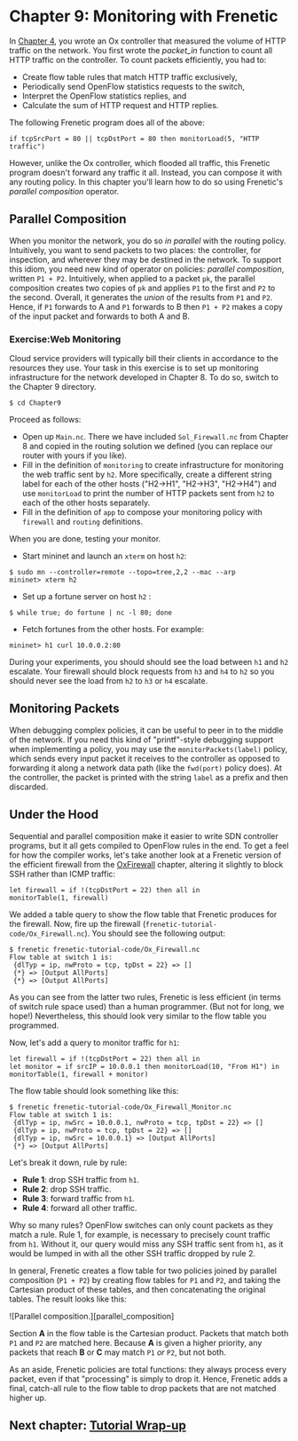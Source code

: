 Chapter 9: Monitoring with Frenetic
==================================

In [Chapter 4](04-OxMonitor), you wrote an Ox controller that measured the volume of HTTP traffic on the network. You first wrote the _packet_in_
function to count all HTTP traffic on the controller. To count packets efficiently, you had to:

- Create flow table rules that match HTTP traffic exclusively,
- Periodically send OpenFlow statistics requests to the switch,
- Interpret the OpenFlow statistics replies, and
- Calculate the sum of HTTP request and HTTP replies.

The following Frenetic program does all of the above:

```
if tcpSrcPort = 80 || tcpDstPort = 80 then monitorLoad(5, "HTTP traffic")
```

However, unlike the Ox controller, which flooded all traffic, this Frenetic program doesn't forward any traffic it all. Instead, you can compose it
with any routing policy. In this chapter you'll learn how to do so using
Frenetic's _parallel composition_ operator.

## Parallel Composition

When you monitor the network, you do so *in parallel* with the routing policy. Intuitively, you want to send packets to two places: the
controller, for inspection, and wherever they may be destined in the network. To support this idiom, you need new kind of operator on policies:
*parallel composition*, written `P1 + P2`. Intuitively, when applied to
a packet `pk`, the parallel composition creates two copies of `pk` and
applies `P1` to the first and `P2` to the second.  Overall, it generates the *union* of the results from
<code>P1</code> and <code>P2</code>.  Hence, if <code>P1</code> forwards to A and <code>P1</code> forwards to B then <code>P1 + P2</code> makes a copy of the input packet and forwards to both A and B.

### Exercise:Web Monitoring

Cloud service providers will typically bill their clients in accordance to the resources they use.  Your task in this exercise is to set up monitoring infrastructure for the network developed in Chapter 8.  To do so, switch to the Chapter 9 directory.
```
$ cd Chapter9
```
Proceed as follows:

- Open up `Main.nc`.  There we have included `Sol_Firewall.nc` from Chapter 8 and copied in the routing solution we defined (you can replace our router with yours if you like).  
- Fill in the definition of `monitoring` to create infrastructure for monitoring the web traffic sent by `h2`. More specifically, create a different string label for each of the other hosts ("H2->H1", "H2->H3", "H2->H4") and use `monitorLoad` to print the number of HTTP packets sent from `h2` to each of the other hosts separately.
- Fill in the definition of `app` to compose your monitoring policy with `firewall` and `routing` definitions.

When you are done, testing your monitor.

- Start mininet and launch an `xterm` on host `h2`:
```
$ sudo mn --controller=remote --topo=tree,2,2 --mac --arp
mininet> xterm h2
```
- Set up a fortune server on host `h2` :
```
$ while true; do fortune | nc -l 80; done 
```
- Fetch fortunes from the other hosts.  For example:
```
mininet> h1 curl 10.0.0.2:80
```

During your experiments, you should should see the load between `h1` and `h2` escalate.  Your firewall should block requests from `h3` and `h4` to `h2` so you should never see the load from `h2` to `h3` or `h4` escalate.

## Monitoring Packets

When debugging complex policies, it can be useful to peer in to the
middle of the network.  If you need this kind of "printf"-style debugging support when implementing a policy, you may use 
the <code>monitorPackets(label)</code> policy, which sends every input packet it
receives to the controller as opposed to forwarding it along a network data
path (like the <code>fwd(port)</code> policy does).  At the controller, the
packet is printed with the string <code>label</code> as a prefix and then
discarded.

## Under the Hood

Sequential and parallel composition make it easier to write SDN controller
programs, but it all gets compiled to OpenFlow rules in the end.  To get a feel
for how the compiler works, let's take another look at a Frenetic version of the
efficient firewall from the [OxFirewall](03-OxFirewall) chapter, altering it
slightly to block SSH rather than ICMP traffic:

```
let firewall = if !(tcpDstPort = 22) then all in
monitorTable(1, firewall)
```

We added a table query to show the flow table that Frenetic produces for the
firewall.  Now, fire up the firewall
(`frenetic-tutorial-code/Ox_Firewall.nc`).  You should see the
following output:

```
$ frenetic frenetic-tutorial-code/Ox_Firewall.nc
Flow table at switch 1 is:
 {dlTyp = ip, nwProto = tcp, tpDst = 22} => []
 {*} => [Output AllPorts]
 {*} => [Output AllPorts]
```

As you can see from the latter two rules, Frenetic is less efficient 
(in terms of switch rule space used) than a
human programmer.  (But not for long, we hope!)  Nevertheless, this should look
very similar to the flow table you programmed.

Now, let's add a query to monitor traffic for <code>h1</code>:
```
let firewall = if !(tcpDstPort = 22) then all in
let monitor = if srcIP = 10.0.0.1 then monitorLoad(10, "From H1") in
monitorTable(1, firewall + monitor)
```

The flow table should look something like this:
```
$ frenetic frenetic-tutorial-code/Ox_Firewall_Monitor.nc
Flow table at switch 1 is:
 {dlTyp = ip, nwSrc = 10.0.0.1, nwProto = tcp, tpDst = 22} => []
 {dlTyp = ip, nwProto = tcp, tpDst = 22} => []
 {dlTyp = ip, nwSrc = 10.0.0.1} => [Output AllPorts]
 {*} => [Output AllPorts]
```

Let's break it down, rule by rule:
* **Rule 1**: drop SSH traffic from <code>h1</code>.
* **Rule 2**: drop SSH traffic.
* **Rule 3**: forward traffic from <code>h1</code>.
* **Rule 4**: forward all other traffic.

Why so many rules?  OpenFlow switches can only count packets as they match a
rule.  Rule 1, for example, is necessary to precisely count traffic from <code>h1</code>.
Without it, our query would miss any SSH traffic sent from <code>h1</code>, as it would be
lumped in with all the other SSH traffic dropped by rule 2.

In general, Frenetic creates a flow table for two policies joined by parallel
composition (<code>P1 + P2</code>) by creating flow tables for <code>P1</code>
and <code>P2</code>, and taking the Cartesian product of these tables, and then
concatenating the original tables.  The result looks like this:

![Parallel composition.][parallel_composition]

Section **A** in the flow table is the Cartesian product.  Packets that match
both <code>P1</code> and <code>P2</code> are matched here.  Because **A** is
given a higher priority, any packets that reach **B** or **C** may match
<code>P1</code> *or* <code>P2</code>, but not both.

As an aside, Frenetic policies are total functions: they always process every
packet, even if that "processing" is simply to drop it.  Hence, Frenetic adds a
final, catch-all rule to the flow table to drop packets that are not matched
higher up.



## Next chapter: [Tutorial Wrap-up][Ch10]

[Ch10]: 10-WrapUp
